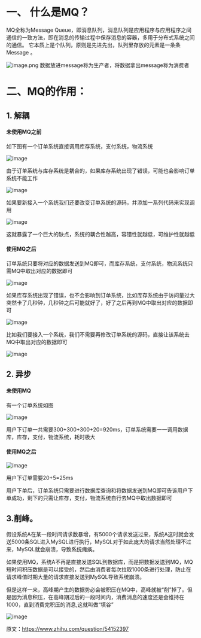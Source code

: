 # 一、 什么是MQ？

MQ全称为Message Queue，即消息队列，消息队列是应用程序与应用程序之间通信的一致方法，即在消息的传输过程中保存消息的容器，多用于分布式系统之间的通信。
它本质上是个队列，原则是先进先出，队列里存放的元素是一条条 Message 。

![image.png](https://upload-images.jianshu.io/upload_images/29177961-72ea6582f295c1f7.png?imageMogr2/auto-orient/strip%7CimageView2/2/w/1240)
数据放进message称为生产者，将数据拿出message称为消费者

# 二、MQ的作用：

##  1. 解耦

#### 未使用MQ之前

如下图有一个订单系统直接调用库存系统，支付系统，物流系统

![image](//upload-images.jianshu.io/upload_images/24133009-977a7cb5f61b8665?imageMogr2/auto-orient/strip|imageView2/2/w/611/format/webp)

由于订单系统与库存系统是耦合的，如果库存系统出现了错误，可能也会影响订单系统不能工作

![image](//upload-images.jianshu.io/upload_images/24133009-3f83048bbe7f763e.png?imageMogr2/auto-orient/strip|imageView2/2/w/572/format/webp)

如果要新接入一个系统我们还要改变订单系统的源码，并添加一系列代码来实现调用

![image](//upload-images.jianshu.io/upload_images/24133009-ca58389da0c84a32?imageMogr2/auto-orient/strip|imageView2/2/w/632/format/webp)

这就暴露了一个巨大的缺点，系统的耦合性越高，容错性就越低，可维护性就越低

#### 使用MQ之后

订单系统只要将对应的数据发送到MQ即可，而库存系统，支付系统，物流系统只需MQ中取出对应的数据即可

![image](//upload-images.jianshu.io/upload_images/24133009-ccc0aa8dbd498529?imageMogr2/auto-orient/strip|imageView2/2/w/652/format/webp)

如果库存系统出现了错误，也不会影响到订单系统，比如库存系统由于访问量过大突然卡了几秒钟，几秒钟之后可能就好了，好了之后再到MQ中取出对应的数据即可

![image](//upload-images.jianshu.io/upload_images/24133009-222f744f02602086?imageMogr2/auto-orient/strip|imageView2/2/w/632/format/webp)

比如我们要接入一个系统，我们不需要再修改订单系统的源码，直接让该系统去MQ中取出对应的数据即可

![image](//upload-images.jianshu.io/upload_images/24133009-ba08c74e0946f749?imageMogr2/auto-orient/strip|imageView2/2/w/670/format/webp)

## 2. 异步

#### 未使用MQ

有一个订单系统如图

![image](//upload-images.jianshu.io/upload_images/24133009-7fc23a1a28f29c9b?imageMogr2/auto-orient/strip|imageView2/2/w/552/format/webp)

用户下订单一共需要300+300+300+20=920ms，订单系统需要一一调用数据库，库存，支付，物流系统，耗时极大

####  使用MQ之后

![image](//upload-images.jianshu.io/upload_images/24133009-6e08c97ffd74fd08?imageMogr2/auto-orient/strip|imageView2/2/w/632/format/webp)

用户下订单需要20+5=25ms

用户下单后，订单系统只需要进行数据库查询和将数据发送到MQ即可告诉用户下单成功，剩下的只需让库存，支付，物流系统自行去MQ中取出数据即可

## 3.削峰。

假设系统A在某一段时间请求数暴增，有5000个请求发送过来，系统A这时就会发送5000条SQL进入MySQL进行执行，MySQL对于如此庞大的请求当然处理不过来，MySQL就会崩溃，导致系统瘫痪。

如果使用MQ，系统A不再是直接发送SQL到数据库，而是把数据发送到MQ，MQ短时间积压数据是可以接受的，然后由消费者每次拉取1000条进行处理，防止在请求峰值时期大量的请求直接发送到MySQL导致系统崩溃。

但是这样一来，高峰期产生的数据势必会被积压在MQ中，高峰就被“削”掉了。但是因为消息积压，在高峰期过后的一段时间内，消费消息的速度还是会维持在1000，直到消费完积压的消息,这就叫做“填谷”

![image](https://upload-images.jianshu.io/upload_images/24133009-d2e0d0197a778692?imageMogr2/auto-orient/strip|imageView2/2/w/1069/format/webp)

原文：https://www.zhihu.com/question/54152397
